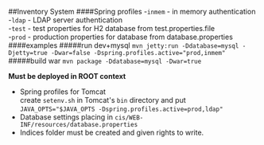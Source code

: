 ##Inventory System
####Spring profiles
-`inmem` - in memory authentication  
-`ldap` - LDAP server authentication  
-`test` - test properties for H2 database from test.properties.file  
-`prod` - production properties for database from database.properties  
####examples
#####run dev+mysql
`mvn jetty:run -Ddatabase=mysql -Djetty=true -Dwar=false -Dspring.profiles.active="prod,inmem"`
#####build war
`mvn package -Ddatabase=mysql -Dwar=true`

**Must be deployed in ROOT context**  
- Spring profiles for Tomcat          
    create `setenv.sh` in Tomcat's `bin` directory and put `JAVA_OPTS="$JAVA_OPTS -Dspring.profiles.active=prod,ldap"`  
- Database settings placing in `cis/WEB-INF/resources/database.properties`  
- Indices folder must be created and given rights to write.  